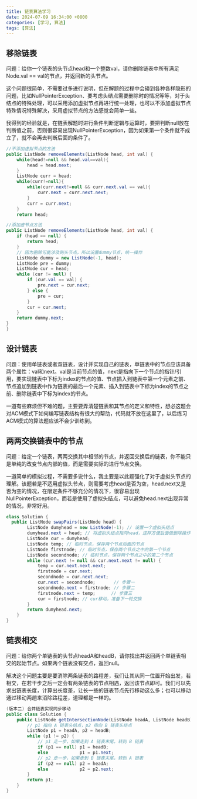 ```yaml
---
title: 链表算法学习
date: 2024-07-09 16:34:00 +0800
categories: [学习, 算法]
tags: [算法]
---
```


## 移除链表
问题：给你一个链表的头节点head和一个整数val，请你删除链表中所有满足Node.val == val的节点，并返回新的头节点。

这个问题很简单，不需要过多进行说明，但在解题的过程中会碰到各种各样隐形的问题，比如NullPointerException、要考虑头结点需要删除时的情况等等，对于头结点的特殊处理，可以采用添加虚拟节点再进行统一处理，也可以不添加虚拟节点特殊情况特殊解决，采用虚拟节点的方法感觉会简单一些。

我得到的经验就是，在链表解题时进行条件判断逻辑与运算时，要把判断null放在判断值之前，否则很容易出现NullPointerException，因为如果第一个条件就不成立了，就不会再去判断后面的条件了。

```java
//不添加虚拟节点的方法
public ListNode removeElements(ListNode head, int val) {
    while(head!=null && head.val==val){
        head = head.next;
    }
    ListNode curr = head;
    while(curr!=null){
        while(curr.next!=null && curr.next.val == val){
            curr.next = curr.next.next;
        }
        curr = curr.next;
    }
    return head;

//添加虚节点方法
public ListNode removeElements(ListNode head, int val) {
    if (head == null) {
        return head;
    }
    // 因为删除可能涉及到头节点，所以设置dummy节点，统一操作
    ListNode dummy = new ListNode(-1, head);
    ListNode pre = dummy;
    ListNode cur = head;
    while (cur != null) {
        if (cur.val == val) {
            pre.next = cur.next;
        } else {
            pre = cur;
        }
        cur = cur.next;
    }
    return dummy.next;
}
}
```

## 设计链表
问题：使用单链表或者双链表，设计并实现自己的链表，单链表中的节点应该具备两个属性：val和next。val是当前节点的值，next是指向下一个节点的指针/引用，要实现链表中下标为index的节点的值、节点插入到链表中第一个元素之前、节点追加到链表中作为链表的最后一个元素、插入到链表中下标为index的节点之前、删除链表中下标为index的节点。

一道有些麻烦但不难的题，主要要弄清楚链表和其节点的定义和特性，想必这题会对ACM模式下如何编写链表结构有很大的帮助，代码就不放在这里了，以后练习ACM模式的算法题应该不会少训练到。

## 两两交换链表中的节点
问题：给定一个链表，两两交换其中相邻的节点，并返回交换后的链表，你不能只是单纯的改变节点内部的值，而是需要实际的进行节点交换。

一道简单的模拟过程，不需要多说什么，我主要是以此题强化了对于虚拟头节点的理解。该题若是不适用虚拟头节点，则需要考虑head是否为空，head.next又是否为空的情况，在限定条件不够充分的情况下，很容易出现NullPointerException，而若是使用了虚拟头结点，可以避免head.next出现异常的情况，非常好用。

```java
class Solution {
  public ListNode swapPairs(ListNode head) {
        ListNode dumyhead = new ListNode(-1); // 设置一个虚拟头结点
        dumyhead.next = head; // 将虚拟头结点指向head，这样方便后面做删除操作
        ListNode cur = dumyhead;
        ListNode temp; // 临时节点，保存两个节点后面的节点
        ListNode firstnode; // 临时节点，保存两个节点之中的第一个节点
        ListNode secondnode; // 临时节点，保存两个节点之中的第二个节点
        while (cur.next != null && cur.next.next != null) {
            temp = cur.next.next.next;
            firstnode = cur.next;
            secondnode = cur.next.next;
            cur.next = secondnode;       // 步骤一
            secondnode.next = firstnode; // 步骤二
            firstnode.next = temp;      // 步骤三
            cur = firstnode; // cur移动，准备下一轮交换
        }
        return dumyhead.next;  
    }
}
```

## 链表相交
问题：给你两个单链表的头节点headA和headB，请你找出并返回两个单链表相交的起始节点。如果两个链表没有交点，返回null。

解决这个问题主要是要消除两条链表的路程差，我们让其从同一位置开始出发，若相交，在若干步之后一定会有两条链表的节点相遇，返回该节点即可。我们可以先求出链表长度，计算出长度差，让长一些的链表节点先行移动这么多；也可以移动通过移动两趟来消除路程差，道理都是一样的。

```java
(版本二) 合并链表实现同步移动
public class Solution {
    public ListNode getIntersectionNode(ListNode headA, ListNode headB) {
		// p1 指向 A 链表头结点，p2 指向 B 链表头结点
		ListNode p1 = headA, p2 = headB;
		while (p1 != p2) {
			// p1 走一步，如果走到 A 链表末尾，转到 B 链表
			if (p1 == null) p1 = headB;
			else            p1 = p1.next;
			// p2 走一步，如果走到 B 链表末尾，转到 A 链表
			if (p2 == null) p2 = headA;
			else            p2 = p2.next;
		}
		return p1;
    }
}
```